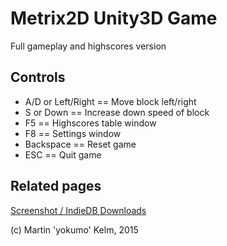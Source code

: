 # Metrix2D Unity3D Game
Full gameplay and highscores version

## Controls
+ A/D or Left/Right == Move block left/right
+ S or Down == Increase down speed of block
+ F5 == Highscores table window
+ F8 == Settings window
+ Backspace == Reset game
+ ESC == Quit game

## Related pages
[Screenshot / IndieDB Downloads](http://idx.shrt.ws/metrix2d)

(c) Martin 'yokumo' Kelm, 2015